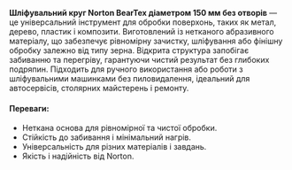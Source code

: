 **Шліфувальний круг Norton BearTex діаметром 150 мм без отворів** — це універсальний інструмент для обробки поверхонь, таких як метал, дерево, пластик і композити. Виготовлений із нетканого абразивного матеріалу, що забезпечує рівномірну зачистку, шліфування або фінішну обробку залежно від типу зерна. Відкрита структура запобігає забиванню та перегріву, гарантуючи чистий результат без глибоких подряпин. Підходить для ручного використання або роботи з шліфувальними машинками без пиловидалення, ідеальний для автосервісів, столярних майстерень і ремонту.

#### Переваги:

- Неткана основа для рівномірної та чистої обробки.
- Стійкість до забивання і мінімальний нагрів.
- Універсальність для різних матеріалів і завдань.
- Якість і надійність від Norton.
